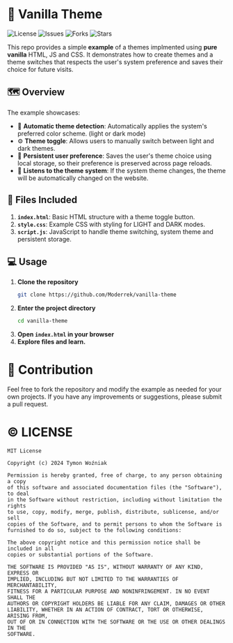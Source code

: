 # 🎨 Vanilla Theme

![License](https://img.shields.io/github/license/Moderrek/vanilla-theme)
![Issues](https://img.shields.io/github/issues/Moderrek/vanilla-theme)
![Forks](https://img.shields.io/github/forks/Moderrek/vanilla-theme)
![Stars](https://img.shields.io/github/stars/Moderrek/vanilla-theme)

This repo provides a simple **example** of a themes implmented using **pure vanilla** HTML, JS and CSS.
It demonstrates how to create themes and a theme switches that respects the user's
system preference and saves their choice for future visits.

## 🗺️ Overview

The example showcases:
- 🔎 **Automatic theme detection**: Automatically applies the system's preferred color scheme. (light or dark mode)
- ⚙️ **Theme toggle**: Allows users to manually switch between light and dark themes.
- 💾 **Persistent user preference**: Saves the user's theme choice using local storage, so their preference is preserved across page reloads.
- 👀 **Listens to the theme system**: If the system theme changes, the theme will be automatically changed on the website.

## 📂 Files Included

1. **`index.html`**: Basic HTML structure with a theme toggle button.
2. **`style.css`**: Example CSS with styling for LIGHT and DARK modes.
3. **`script.js`**: JavaScript to handle theme switching, system theme and persistent storage.

## 💻 Usage

1. **Clone the repository**
   ```sh
   git clone https://github.com/Moderrek/vanilla-theme
   ```
2. **Enter the project directory**
   ```sh
   cd vanilla-theme
   ```
3. **Open `index.html` in your browser**
4. **Explore files and learn.**

# 🤝 Contribution

Feel free to fork the repository and modify the example as needed for your own projects. If you have any improvements or suggestions, please submit a pull request.

# © LICENSE

```license
MIT License

Copyright (c) 2024 Tymon Woźniak

Permission is hereby granted, free of charge, to any person obtaining a copy
of this software and associated documentation files (the "Software"), to deal
in the Software without restriction, including without limitation the rights
to use, copy, modify, merge, publish, distribute, sublicense, and/or sell
copies of the Software, and to permit persons to whom the Software is
furnished to do so, subject to the following conditions:

The above copyright notice and this permission notice shall be included in all
copies or substantial portions of the Software.

THE SOFTWARE IS PROVIDED "AS IS", WITHOUT WARRANTY OF ANY KIND, EXPRESS OR
IMPLIED, INCLUDING BUT NOT LIMITED TO THE WARRANTIES OF MERCHANTABILITY,
FITNESS FOR A PARTICULAR PURPOSE AND NONINFRINGEMENT. IN NO EVENT SHALL THE
AUTHORS OR COPYRIGHT HOLDERS BE LIABLE FOR ANY CLAIM, DAMAGES OR OTHER
LIABILITY, WHETHER IN AN ACTION OF CONTRACT, TORT OR OTHERWISE, ARISING FROM,
OUT OF OR IN CONNECTION WITH THE SOFTWARE OR THE USE OR OTHER DEALINGS IN THE
SOFTWARE.
```
